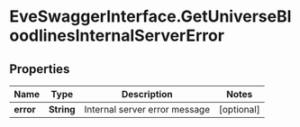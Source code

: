 # EveSwaggerInterface.GetUniverseBloodlinesInternalServerError

## Properties
Name | Type | Description | Notes
------------ | ------------- | ------------- | -------------
**error** | **String** | Internal server error message | [optional] 


